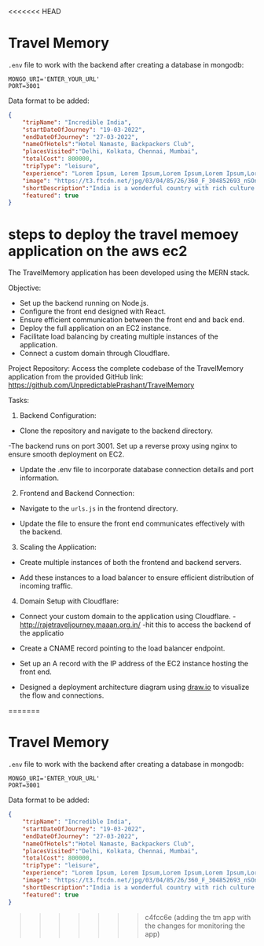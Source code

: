 <<<<<<< HEAD
# Travel Memory

`.env` file to work with the backend after creating a database in mongodb: 

```
MONGO_URI='ENTER_YOUR_URL'
PORT=3001
```

Data format to be added: 

```json
{
    "tripName": "Incredible India",
    "startDateOfJourney": "19-03-2022",
    "endDateOfJourney": "27-03-2022",
    "nameOfHotels":"Hotel Namaste, Backpackers Club",
    "placesVisited":"Delhi, Kolkata, Chennai, Mumbai",
    "totalCost": 800000,
    "tripType": "leisure",
    "experience": "Lorem Ipsum, Lorem Ipsum,Lorem Ipsum,Lorem Ipsum,Lorem Ipsum,Lorem Ipsum,Lorem Ipsum,Lorem Ipsum,Lorem Ipsum,Lorem Ipsum,Lorem Ipsum,Lorem Ipsum,Lorem Ipsum,Lorem Ipsum,Lorem Ipsum,Lorem Ipsum,Lorem Ipsum,Lorem Ipsum,Lorem Ipsum,Lorem Ipsum,Lorem Ipsum,Lorem Ipsum,Lorem Ipsum,Lorem Ipsum,Lorem Ipsum,Lorem Ipsum,Lorem Ipsum, ",
    "image": "https://t3.ftcdn.net/jpg/03/04/85/26/360_F_304852693_nSOn9KvUgafgvZ6wM0CNaULYUa7xXBkA.jpg",
    "shortDescription":"India is a wonderful country with rich culture and good people.",
    "featured": true
}
```
 # steps to deploy the travel memoey application on the aws ec2 #

The TravelMemory application has been developed using the MERN stack. 

Objective:
- Set up the backend running on Node.js.
- Configure the front end designed with React.
- Ensure efficient communication between the front end and back end.
- Deploy the full application on an EC2 instance.
- Facilitate load balancing by creating multiple instances of the application.
- Connect a custom domain through Cloudflare.

Project Repository:
Access the complete codebase of the TravelMemory application from the provided GitHub link: https://github.com/UnpredictablePrashant/TravelMemory

 Tasks:
1. Backend Configuration:
- Clone the repository and navigate to the backend directory.

    
    



-The backend runs on port 3001. Set up a reverse proxy using nginx to ensure smooth deployment on EC2. 

 

- Update the .env file to incorporate database connection details and port information.

 
2. Frontend and Backend Connection:

- Navigate to the `urls.js` in the frontend directory.
    


- Update the file to ensure the front end communicates effectively with the backend.
 
   
3. Scaling the Application:
- Create multiple instances of both the frontend and backend servers.
 

- Add these instances to a load balancer to ensure efficient distribution of incoming traffic.


4. Domain Setup with Cloudflare:
- Connect your custom domain to the application using Cloudflare.
-http://rajetraveljourney.maaan.org.in/ -hit this to access the backend of the applicatio	
- Create a CNAME record pointing to the load balancer endpoint.
- Set up an A record with the IP address of the EC2 instance hosting the front end.


 

- Designed a deployment architecture diagram using [draw.io](https://www.draw.io/) to visualize the flow and connections.

 

=======
# Travel Memory

`.env` file to work with the backend after creating a database in mongodb: 

```
MONGO_URI='ENTER_YOUR_URL'
PORT=3001
```

Data format to be added: 

```json
{
    "tripName": "Incredible India",
    "startDateOfJourney": "19-03-2022",
    "endDateOfJourney": "27-03-2022",
    "nameOfHotels":"Hotel Namaste, Backpackers Club",
    "placesVisited":"Delhi, Kolkata, Chennai, Mumbai",
    "totalCost": 800000,
    "tripType": "leisure",
    "experience": "Lorem Ipsum, Lorem Ipsum,Lorem Ipsum,Lorem Ipsum,Lorem Ipsum,Lorem Ipsum,Lorem Ipsum,Lorem Ipsum,Lorem Ipsum,Lorem Ipsum,Lorem Ipsum,Lorem Ipsum,Lorem Ipsum,Lorem Ipsum,Lorem Ipsum,Lorem Ipsum,Lorem Ipsum,Lorem Ipsum,Lorem Ipsum,Lorem Ipsum,Lorem Ipsum,Lorem Ipsum,Lorem Ipsum,Lorem Ipsum,Lorem Ipsum,Lorem Ipsum,Lorem Ipsum, ",
    "image": "https://t3.ftcdn.net/jpg/03/04/85/26/360_F_304852693_nSOn9KvUgafgvZ6wM0CNaULYUa7xXBkA.jpg",
    "shortDescription":"India is a wonderful country with rich culture and good people.",
    "featured": true
}
```
>>>>>>> c4fcc6e (adding the tm app with the changes for monitoring the app)
